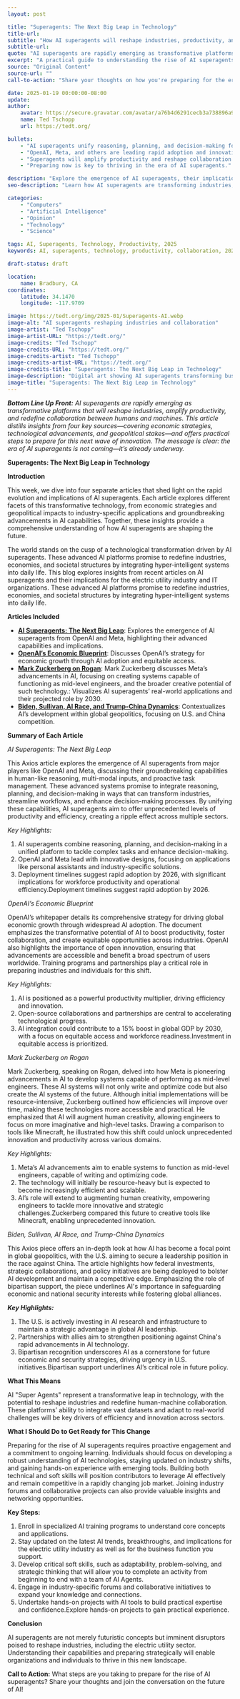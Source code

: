 ```yaml
---
layout: post

title: "Superagents: The Next Big Leap in Technology"
title-url:
subtitle: "How AI superagents will reshape industries, productivity, and human-machine collaboration"
subtitle-url:
quote: "AI superagents are rapidly emerging as transformative platforms that will reshape industries, amplify productivity, and redefine collaboration between humans and machines."
excerpt: "A practical guide to understanding the rise of AI superagents, their impact on business and society, and how to prepare for the next wave of innovation."
source: "Original Content"
source-url: ""
call-to-action: "Share your thoughts on how you're preparing for the era of AI superagents."

date: 2025-01-19 00:00:00-08:00
update:
author:
    avatar: https://secure.gravatar.com/avatar/a76b4d6291cecb3a738896a971bfb903?s=512&d=mp&r=g
    name: Ted Tschopp
    url: https://tedt.org/

bullets:
    - "AI superagents unify reasoning, planning, and decision-making for complex tasks."
    - "OpenAI, Meta, and others are leading rapid adoption and innovation."
    - "Superagents will amplify productivity and reshape collaboration."
    - "Preparing now is key to thriving in the era of AI superagents."

description: "Explore the emergence of AI superagents, their implications for industries and individuals, and actionable steps to prepare for this technological leap."
seo-description: "Learn how AI superagents are transforming industries, what this means for productivity and collaboration, and how to get ready for the next big leap in technology."

categories:
    - "Computers"
    - "Artificial Intelligence"
    - "Opinion"
    - "Technology"
    - "Science"

tags: AI, Superagents, Technology, Productivity, 2025
keywords: AI, superagents, technology, productivity, collaboration, 2025

draft-status: draft

location:
    name: Bradbury, CA
coordinates:
    latitude: 34.1470
    longitude: -117.9709

image: https://tedt.org/img/2025-01/Superagents-AI.webp
image-alt: "AI superagents reshaping industries and collaboration"
image-artist: "Ted Tschopp"
image-artist-URL: "https://tedt.org/"
image-credits: "Ted Tschopp"
image-credits-URL: "https://tedt.org/"
image-credits-artist: "Ted Tschopp"
image-credits-artist-URL: "https://tedt.org/"
image-credits-title: "Superagents: The Next Big Leap in Technology"
image-description: "Digital art showing AI superagents transforming business and society."
image-title: "Superagents: The Next Big Leap in Technology"
---
```


**_Bottom Line Up Front:_** _AI superagents are rapidly emerging as transformative platforms that will reshape industries, amplify productivity, and redefine collaboration between humans and machines. This article distills insights from four key sources—covering economic strategies, technological advancements, and geopolitical stakes—and offers practical steps to prepare for this next wave of innovation. The message is clear: the era of AI superagents is not coming—it’s already underway._

**Superagents: The Next Big Leap in Technology**

**Introduction**

This week, we dive into four separate articles that shed light on the rapid evolution and implications of AI superagents. Each article explores different facets of this transformative technology, from economic strategies and geopolitical impacts to industry-specific applications and groundbreaking advancements in AI capabilities. Together, these insights provide a comprehensive understanding of how AI superagents are shaping the future.

The world stands on the cusp of a technological transformation driven by AI superagents. These advanced AI platforms promise to redefine industries, economies, and societal structures by integrating hyper-intelligent systems into daily life. This blog explores insights from recent articles on AI superagents and their implications for the electric utility industry and IT organizations. These advanced AI platforms promise to redefine industries, economies, and societal structures by integrating hyper-intelligent systems into daily life.

**Articles Included**

*   [**AI Superagents: The Next Big Leap**]("https://www.axios.com/2025/01/19/ai-superagent-openai-meta"): Explores the emergence of AI superagents from OpenAI and Meta, highlighting their advanced capabilities and implications.
*   [**OpenAI’s Economic Blueprint**]("https://openai.com/global-affairs/openais-economic-blueprint/"): Discusses OpenAI’s strategy for economic growth through AI adoption and equitable access.
*   [**Mark Zuckerberg on Rogan**]("https://www.youtube.com/watch?v=7k1ehaE0bdU"): Mark Zuckerberg discusses Meta’s advancements in AI, focusing on creating systems capable of functioning as mid-level engineers, and the broader creative potential of such technology.: Visualizes AI superagents’ real-world applications and their projected role by 2030.
*   [**Biden, Sullivan, AI Race, and Trump-China Dynamics**]("https://www.axios.com/2025/01/18/biden-sullivan-ai-race-trump-china"): Contextualizes AI’s development within global geopolitics, focusing on U.S. and China competition.

**Summary of Each Article**

_AI Superagents: The Next Big Leap_

This Axios article explores the emergence of AI superagents from major players like OpenAI and Meta, discussing their groundbreaking capabilities in human-like reasoning, multi-modal inputs, and proactive task management. These advanced systems promise to integrate reasoning, planning, and decision-making in ways that can transform industries, streamline workflows, and enhance decision-making processes. By unifying these capabilities, AI superagents aim to offer unprecedented levels of productivity and efficiency, creating a ripple effect across multiple sectors.

_Key Highlights:_

1.  AI superagents combine reasoning, planning, and decision-making in a unified platform to tackle complex tasks and enhance decision-making.
2.  OpenAI and Meta lead with innovative designs, focusing on applications like personal assistants and industry-specific solutions.
3.  Deployment timelines suggest rapid adoption by 2026, with significant implications for workforce productivity and operational efficiency.Deployment timelines suggest rapid adoption by 2026.

_OpenAI’s Economic Blueprint_

OpenAI’s whitepaper details its comprehensive strategy for driving global economic growth through widespread AI adoption. The document emphasizes the transformative potential of AI to boost productivity, foster collaboration, and create equitable opportunities across industries. OpenAI also highlights the importance of open innovation, ensuring that advancements are accessible and benefit a broad spectrum of users worldwide. Training programs and partnerships play a critical role in preparing industries and individuals for this shift.

_Key Highlights:_

1.  AI is positioned as a powerful productivity multiplier, driving efficiency and innovation.
2.  Open-source collaborations and partnerships are central to accelerating technological progress.
3.  AI integration could contribute to a 15% boost in global GDP by 2030, with a focus on equitable access and workforce readiness.Investment in equitable access is prioritized.

_Mark Zuckerberg on Rogan_

Mark Zuckerberg, speaking on Rogan, delved into how Meta is pioneering advancements in AI to develop systems capable of performing as mid-level engineers. These AI systems will not only write and optimize code but also create the AI systems of the future. Although initial implementations will be resource-intensive, Zuckerberg outlined how efficiencies will improve over time, making these technologies more accessible and practical. He emphasized that AI will augment human creativity, allowing engineers to focus on more imaginative and high-level tasks. Drawing a comparison to tools like Minecraft, he illustrated how this shift could unlock unprecedented innovation and productivity across various domains.

_Key Highlights:_

1.  Meta’s AI advancements aim to enable systems to function as mid-level engineers, capable of writing and optimizing code.
2.  The technology will initially be resource-heavy but is expected to become increasingly efficient and scalable.
3.  AI’s role will extend to augmenting human creativity, empowering engineers to tackle more innovative and strategic challenges.Zuckerberg compared this future to creative tools like Minecraft, enabling unprecedented innovation.

_Biden, Sullivan, AI Race, and Trump-China Dynamics_

This Axios piece offers an in-depth look at how AI has become a focal point in global geopolitics, with the U.S. aiming to secure a leadership position in the race against China. The article highlights how federal investments, strategic collaborations, and policy initiatives are being deployed to bolster AI development and maintain a competitive edge. Emphasizing the role of bipartisan support, the piece underlines AI's importance in safeguarding economic and national security interests while fostering global alliances.

_**Key Highlights:**_

1.  The U.S. is actively investing in AI research and infrastructure to maintain a strategic advantage in global AI leadership.
2.  Partnerships with allies aim to strengthen positioning against China's rapid advancements in AI technology.
3.  Bipartisan recognition underscores AI as a cornerstone for future economic and security strategies, driving urgency in U.S. initiatives.Bipartisan support underlines AI’s critical role in future policy.

**What This Means**

AI "Super Agents" represent a transformative leap in technology, with the potential to reshape industries and redefine human-machine collaboration. These platforms’ ability to integrate vast datasets and adapt to real-world challenges will be key drivers of efficiency and innovation across sectors.

**What I Should Do to Get Ready for This Change**

Preparing for the rise of AI superagents requires proactive engagement and a commitment to ongoing learning. Individuals should focus on developing a robust understanding of AI technologies, staying updated on industry shifts, and gaining hands-on experience with emerging tools. Building both technical and soft skills will position contributors to leverage AI effectively and remain competitive in a rapidly changing job market. Joining industry forums and collaborative projects can also provide valuable insights and networking opportunities.

**Key Steps:**

1.  Enroll in specialized AI training programs to understand core concepts and applications.
2.  Stay updated on the latest AI trends, breakthroughs, and implications for the electric utility industry as well as for the business function you support.
3.  Develop critical soft skills, such as adaptability, problem-solving, and strategic thinking that will allow you to complete an activity from beginning to end with a team of AI Agents.
4.  Engage in industry-specific forums and collaborative initiatives to expand your knowledge and connections.
5.  Undertake hands-on projects with AI tools to build practical expertise and confidence.Explore hands-on projects to gain practical experience.

**Conclusion**

AI superagents are not merely futuristic concepts but imminent disruptors poised to reshape industries, including the electric utility sector. Understanding their capabilities and preparing strategically will enable organizations and individuals to thrive in this new landscape.

**Call to Action:** What steps are you taking to prepare for the rise of AI superagents? Share your thoughts and join the conversation on the future of AI!
